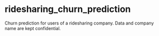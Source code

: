 # ridesharing_churn_prediction
Churn prediction for users of a ridesharing company. Data and company name are kept confidential.
